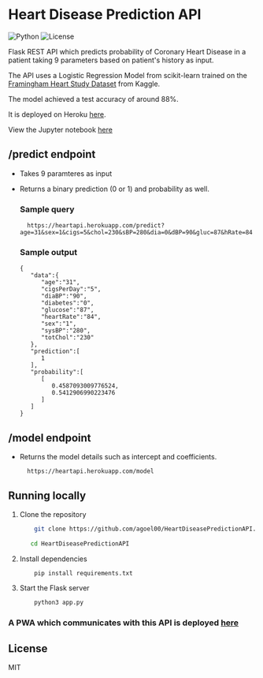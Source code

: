 # Heart Disease Prediction API

![Python](https://badgen.net/badge/Python/3.7/orange)
![License](https://badgen.net/license/MIT/blue)

Flask REST API which predicts probability of Coronary Heart Disease in a patient taking 9 parameters based on patient's history as input.

The API uses a Logistic Regression Model from scikit-learn trained on the [Framingham Heart Study Dataset](https://www.kaggle.com/amanajmera1/framingham-heart-study-dataset) from Kaggle.

The model achieved a test accuracy of around 88%.

It is deployed on Heroku [here](https://heartapi.herokuapp.com).

View the Jupyter notebook
[here](https://github.com/agoel00/HeartDiseasePredictionAPI/blob/master/model/HeartDisease.ipynb)

## /predict endpoint

- Takes 9 paramteres as input
- Returns a binary prediction (0 or 1) and probability as well.

	### Sample query
    	https://heartapi.herokuapp.com/predict?age=31&sex=1&cigs=5&chol=230&sBP=280&dia=0&dBP=90&gluc=87&hRate=84

	### Sample output

      {
         "data":{
            "age":"31",
            "cigsPerDay":"5",
            "diaBP":"90",
            "diabetes":"0",
            "glucose":"87",
            "heartRate":"84",
            "sex":"1",
            "sysBP":"280",
            "totChol":"230"
         },
         "prediction":[
            1
         ],
         "probability":[
            [
               0.4587093009776524,
               0.5412906990223476
            ]
         ]
      }


## /model endpoint
- Returns the model details such as intercept and coefficients.

		https://heartapi.herokuapp.com/model

## Running locally

1. Clone the repository

   ```bash
	   git clone https://github.com/agoel00/HeartDiseasePredictionAPI.git
	
      cd HeartDiseasePredictionAPI
   ```
2. Install dependencies
   ```bash
	   pip install requirements.txt
   ```
	
3. Start the Flask server
   ```bash
	   python3 app.py
   ```

### A PWA which communicates with this API is deployed [here](https://heartify.netlify.com)

## License
MIT
